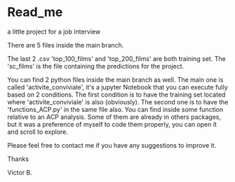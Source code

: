 # Read_me
a little project for a job interview

There are 5 files inside the main branch.

The last 2 .csv 'top_100_films' and 'top_200_films' are both training set. The 'sc_films' is the file containing the predictions for the project.

You can find 2 python files inside the main branch as well. The main one is called 'activite_conviviale', it's a jupyter Notebook that you can execute fully based on 2 conditions.
The first condition is to have the training set located where 'activite_conviviale' is also (obviously). The second one is to have the 'functions_ACP.py' in the same file also. You can find inside some function relative to an ACP analysis. Some of them are already in others packages, but it was a preference of myself to code them properly, you can open it and scroll to explore.

Please feel free to contact me if you have any suggestions to improve it.

Thanks

Victor B.
